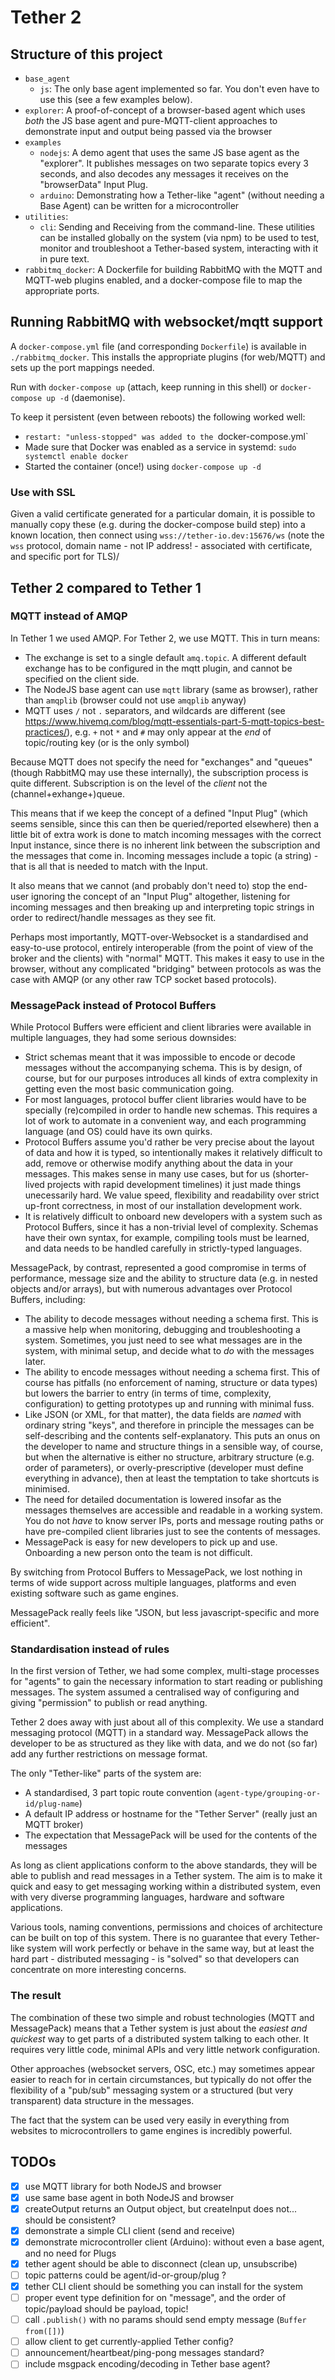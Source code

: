 # Tether 2

## Structure of this project

- `base_agent`
  - `js`: The only base agent implemented so far. You don't even have to use this (see a few examples below).
- `explorer`: A proof-of-concept of a browser-based agent which uses _both_ the JS base agent and pure-MQTT-client approaches to demonstrate input and output being passed via the browser
- `examples`
  - `nodejs`: A demo agent that uses the same JS base agent as the "explorer". It publishes messages on two separate topics every 3 seconds, and also decodes any messages it receives on the "browserData" Input Plug.
  - `arduino`: Demonstrating how a Tether-like "agent" (without needing a Base Agent) can be written for a microcontroller
- `utilities`:
  - `cli`: Sending and Receiving from the command-line. These utilities can be installed globally on the system (via npm) to be used to test, monitor and troubleshoot a Tether-based system, interacting with it in pure text.
- `rabbitmq_docker`: A Dockerfile for building RabbitMQ with the MQTT and MQTT-web plugins enabled, and a docker-compose file to map the appropriate ports.

## Running RabbitMQ with websocket/mqtt support

A `docker-compose.yml` file (and corresponding `Dockerfile`) is available in `./rabbitmq_docker`. This installs the appropriate plugins (for web/MQTT) and sets up the port mappings needed.

Run with `docker-compose up` (attach, keep running in this shell) or `docker-compose up -d` (daemonise).

To keep it persistent (even between reboots) the following worked well:

- `restart: "unless-stopped" was added to the `docker-compose.yml`
- Made sure that Docker was enabled as a service in systemd: `sudo systemctl enable docker`
- Started the container (once!) using `docker-compose up -d`

### Use with SSL

Given a valid certificate generated for a particular domain, it is possible to manually copy these (e.g. during the docker-compose build step) into a known location, then connect using `wss://tether-io.dev:15676/ws` (note the `wss` protocol, domain name - not IP address! - associated with certificate, and specific port for TLS)/

## Tether 2 compared to Tether 1

### MQTT instead of AMQP

In Tether 1 we used AMQP. For Tether 2, we use MQTT. This in turn means:

- The exchange is set to a single default `amq.topic`. A different default exchange has to be configured in the mqtt plugin, and cannot be specified on the client side.
- The NodeJS base agent can use `mqtt` library (same as browser), rather than `amqplib` (browser could not use `amqplib` anyway)
- MQTT uses `/` not `.` separators, and wildcards are different (see https://www.hivemq.com/blog/mqtt-essentials-part-5-mqtt-topics-best-practices/), e.g. `+` not `*` and `#` may only appear at the _end_ of topic/routing key (or is the only symbol)

Because MQTT does not specify the need for "exchanges" and "queues" (though RabbitMQ may use these internally), the subscription process is quite different. Subscription is on the level of the _client_ not the (channel+exhange+)queue.

This means that if we keep the concept of a defined "Input Plug" (which seems sensible, since this can then be queried/reported elsewhere) then a little bit of extra work is done to match incoming messages with the correct Input instance, since there is no inherent link between the subscription and the messages that come in. Incoming messages include a topic (a string) - that is all that is needed to match with the Input.

It also means that we cannot (and probably don't need to) stop the end-user ignoring the concept of an "Input Plug" altogether, listening for incoming messages and then breaking up and interpreting topic strings in order to redirect/handle messages as they see fit.

Perhaps most importantly, MQTT-over-Websocket is a standardised and easy-to-use protocol, entirely interoperable (from the point of view of the broker and the clients) with "normal" MQTT. This makes it easy to use in the browser, without any complicated "bridging" between protocols as was the case with AMQP (or any other raw TCP socket based protocols).

### MessagePack instead of Protocol Buffers

While Protocol Buffers were efficient and client libraries were available in multiple languages, they had some serious downsides:

- Strict schemas meant that it was impossible to encode or decode messages without the accompanying schema. This is by design, of course, but for our purposes introduces all kinds of extra complexity in getting even the most basic communication going.
- For most languages, protocol buffer client libraries would have to be specially (re)compiled in order to handle new schemas. This requires a lot of work to automate in a convenient way, and each programming language (and OS) could have its own quirks.
- Protocol Buffers assume you'd rather be very precise about the layout of data and how it is typed, so intentionally makes it relatively difficult to add, remove or otherwise modify anything about the data in your messages. This makes sense in many use cases, but for us (shorter-lived projects with rapid development timelines) it just made things unecessarily hard. We value speed, flexibility and readability over strict up-front correctness, in most of our installation development work.
- It is relatively difficult to onboard new developers with a system such as Protocol Buffers, since it has a non-trivial level of complexity. Schemas have their own syntax, for example, compiling tools must be learned, and data needs to be handled carefully in strictly-typed languages.

MessagePack, by contrast, represented a good compromise in terms of performance, message size and the ability to structure data (e.g. in nested objects and/or arrays), but with numerous advantages over Protocol Buffers, including:

- The ability to decode messages without needing a schema first. This is a massive help when monitoring, debugging and troubleshooting a system. Sometimes, you just need to see what messages are in the system, with minimal setup, and decide what to _do_ with the messages later.
- The ability to encode messages without needing a schema first. This of course has pitfalls (no enforcement of naming, structure or data types) but lowers the barrier to entry (in terms of time, complexity, configuration) to getting prototypes up and running with minimal fuss.
- Like JSON (or XML, for that matter), the data fields are _named_ with ordinary string "keys", and therefore in principle the messages can be self-describing and the contents self-explanatory. This puts an onus on the developer to name and structure things in a sensible way, of course, but when the alternative is either no structure, arbitrary structure (e.g. order of parameters), or overly-prescriptive (developer must define everything in advance), then at least the temptation to take shortcuts is minimised.
- The need for detailed documentation is lowered insofar as the messages themselves are accessible and readable in a working system. You do not _have_ to know server IPs, ports and message routing paths or have pre-compiled client libraries just to see the contents of messages.
- MessagePack is easy for new developers to pick up and use. Onboarding a new person onto the team is not difficult.

By switching from Protocol Buffers to MessagePack, we lost nothing in terms of wide support across multiple languages, platforms and even existing software such as game engines.

MessagePack really feels like "JSON, but less javascript-specific and more efficient".

### Standardisation instead of rules

In the first version of Tether, we had some complex, multi-stage processes for "agents" to gain the necessary information to start reading or publishing messages. The system assumed a centralised way of configuring and giving "permission" to publish or read anything.

Tether 2 does away with just about all of this complexity. We use a standard messaging protocol (MQTT) in a standard way. MessagePack allows the developer to be as structured as they like with data, and we do not (so far) add any further restrictions on message format.

The only "Tether-like" parts of the system are:

- A standardised, 3 part topic route convention (`agent-type/grouping-or-id/plug-name`)
- A default IP address or hostname for the "Tether Server" (really just an MQTT broker)
- The expectation that MessagePack will be used for the contents of the messages

As long as client applications conform to the above standards, they will be able to publish and read messages in a Tether system. The aim is to make it quick and easy to get messaging working within a distributed system, even with very diverse programming languages, hardware and software applications.

Various tools, naming conventions, permissions and choices of architecture can be built on top of this system. There is no guarantee that every Tether-like system will work perfectly or behave in the same way, but at least the hard part - distributed messaging - is "solved" so that developers can concentrate on more interesting concerns.

### The result

The combination of these two simple and robust technologies (MQTT and MessagePack) means that a Tether system is just about the _easiest and quickest_ way to get parts of a distributed system talking to each other. It requires very little code, minimal APIs and very little network configuration.

Other approaches (websocket servers, OSC, etc.) may sometimes appear easier to reach for in certain circumstances, but typically do not offer the flexibility of a "pub/sub" messaging system or a structured (but very transparent) data structure in the messages.

The fact that the system can be used very easily in everything from websites to microcontrollers to game engines is incredibly powerful.

## TODOs

- [x] use MQTT library for both NodeJS and browser
- [x] use same base agent in both NodeJS and browser
- [x] createOutput returns an Output object, but createInput does not... should be consistent?
- [x] demonstrate a simple CLI client (send and receive)
- [x] demonstrate microcontroller client (Arduino): without even a base agent, and no need for Plugs
- [x] tether agent should be able to disconnect (clean up, unsubscribe)
- [ ] topic patterns could be agent/id-or-group/plug ?
- [x] tether CLI client should be something you can install for the system
- [ ] proper event type definition for on "message", and the order of topic/payload should be payload, topic!
- [ ] call `.publish()` with no params should send empty message (`Buffer from([])`)
- [ ] allow client to get currently-applied Tether config?
- [ ] announcement/heartbeat/ping-pong messages standard?
- [ ] include msgpack encoding/decoding in Tether base agent?
